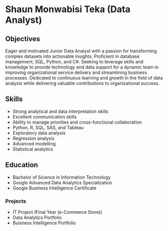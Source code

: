 # Shaun Monwabisi Teka (Data Analyst)

## Objectives 
Eager and motivated Junior Data Analyst with a passion for transforming 
complex datasets into actionable insights. Proficient in database management, 
SQL, Python, and C#. Seeking to leverage skills and knowledge to provide 
technology and data support for a dynamic team in improving organizational 
service delivery and streamlining business processes. Dedicated to continuous 
learning and growth in the field of data analysis while delivering valuable 
contributions to organizational success.

## Skills
- Strong analytical and data interpretation skills
- Excellent communication skills
- Ability to manage priorities and cross-functional collaboration
- Python, R, SQL, SAS, and Tableau
- Exploratory data analysis
- Regression analysis
- Advanced modelling
- Statistical analytics

## Education
- Bachelor of Science in Information Technology
- Google Advanced Data Analytics Specialization
- Google Business Intelligence Certificate

### Projects
- IT Project (Final Year (e-Commerce Store))
- Data Analytics Portfolio
- Buisness Intelligence Portfolio


